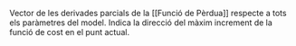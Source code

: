 Vector de les derivades parcials de la [[Funció de Pèrdua]] respecte a tots els paràmetres del model. Indica la direcció del màxim increment de la funció de cost en el punt actual.